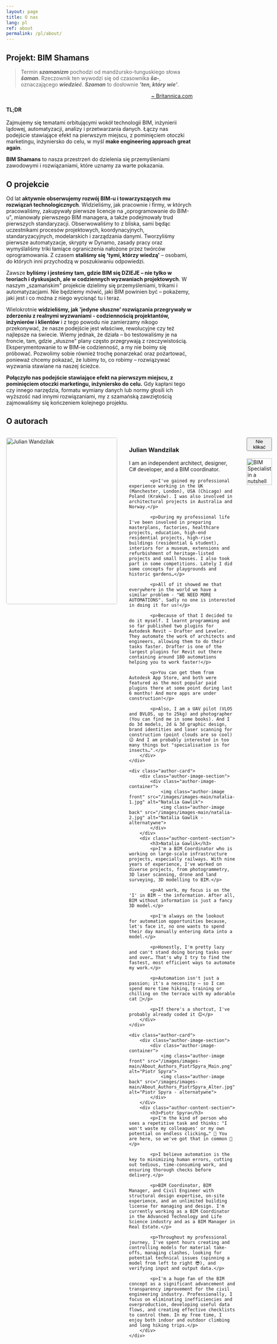 ```yaml
---
layout: page
title: O nas
lang: pl
ref: about
permalink: /pl/about/
---
```


<style>
.authors-container {
    display: flex;
    flex-direction: column;
    gap: 3rem;
    margin: 2rem 0;

    .author-card {
        display: flex;
        gap: 2rem;
        align-items: flex-start;
        
        .author-image-section {
            flex: 0 0 300px;
            
            .author-image-container {
                position: relative;
                width: 100%;
                aspect-ratio: 2/3;
                border-radius: 4px;
                overflow: hidden;

                .author-image {
                    position: absolute;
                    inset: 0;
                    width: 100%;
                    height: 100%;
                    object-fit: cover;
                    border-radius: 4px;
                    transition: opacity 0.4s ease;

                    &.back {
                        opacity: 0;
                    }
                }

                &:hover {
                    .author-image.front { opacity: 0; }
                    .author-image.back { opacity: 1; }
                }
            }
        }
        
        .author-content-section {
            flex: 1;
            
            h3 {
                @extend .post h2;  // Dziedziczenie stylów z głównego arkusza
                margin: 0 0 1rem 0;
                color: var(--firstBlue-color);
            }

            p {
                @extend .post p;   // Dziedziczenie stylów z głównego arkusza
                text-align: justify;
                margin-bottom: 1rem;
            }
        }
    }
}
</style>

## Projekt: BIM Shamans

> Termin **_szamanizm_** pochodzi od mandżursko-tunguskiego słowa **_šaman_**. Rzeczownik ten wywodzi się od czasownika **_ša-_**, oznaczającego **_wiedzieć_**. **_Szaman_** to dosłownie **_'ten, który wie'_**.
<p style="text-align: right;"><a href="https://www.britannica.com/topic/shamanism">~ Britannica.com</a></p>

#### TL;DR
Zajmujemy się tematami orbitującymi wokół technologii BIM, inżynierii lądowej, automatyzacji, analizy i przetwarzania danych. Łączy nas podejście stawiające efekt na pierwszym miejscu, z pominięciem otoczki marketingu, inżyniersko do celu, w myśl **make engineering approach great again**.

**BIM Shamans** to nasza przestrzeń do dzielenia się przemyśleniami zawodowymi i rozwiązaniami, które uznamy za warte pokazania.

## O projekcie

Od lat **aktywnie obserwujemy rozwój BIM-u i towarzyszących mu rozwiązań technologicznych**. Widzieliśmy, jak pracownie i firmy, w których pracowaliśmy, zakupywały pierwsze licencje na „oprogramowanie do BIM-u", mianowały pierwszego BIM managera, a także podejmowały trud pierwszych standaryzacji. Obserwowaliśmy to z bliska, sami będąc uczestnikami procesów projektowych, koordynacyjnych, standaryzacyjnych, modelarskich i zarządzania danymi. Tworzyliśmy pierwsze automatyzacje, skrypty w Dynamo, zasady pracy oraz wymyślaliśmy triki łamiące ograniczenia nałożone przez twórców oprogramowania. Z czasem **staliśmy się 'tymi, którzy wiedzą'** – osobami, do których inni przychodzą w poszukiwaniu odpowiedzi.

Zawsze **byliśmy i jesteśmy tam, gdzie BIM się DZIEJE – nie tylko w teoriach i dyskusjach, ale w codziennych wyzwaniach projektowych**. W naszym „szamańskim" projekcie dzielimy się przemyśleniami, trikami i automatyzacjami. Nie będziemy mówić, jaki BIM powinien być – pokażemy, jaki jest i co można z niego wycisnąć tu i teraz.

Wielokrotnie **widzieliśmy, jak 'jedyne słuszne' rozwiązania przegrywały w zderzeniu z realnymi wyzwaniami - codziennością projektantów, inżynierów i klientów** i z tego powodu nie zamierzamy nikogo przekonywać, że nasze podejście jest właściwe, rewolucyjne czy też najlepsze na świecie. Wiemy jednak, że działa – bo testowaliśmy je na froncie, tam, gdzie „słuszne" plany często przegrywają z rzeczywistością. Eksperymentowanie to w BIM-ie codzienność, a my nie boimy się próbować. Pozwolimy sobie również trochę ponarzekać oraz pożartować, ponieważ chcemy pokazać, że lubimy to, co robimy – rozwiązywać wyzwania stawiane na naszej ścieżce.

**Połączyło nas podejście stawiające efekt na pierwszym miejscu, z pominięciem otoczki marketingu, inżyniersko do celu.** Gdy kapłani tego czy innego narzędzia, formatu wymiany danych lub normy głosili ich wyższość nad innymi rozwiązaniami, my z szamańską zawziętością zajmowaliśmy się kończeniem kolejnego projektu.

## O autorach

<div class="authors-container">
    <div class="author-card">
        <div class="author-image-section">
            <div class="author-image-container">
                <img class="author-image front" src="/images/images-main/julian-1.jpg" alt="Julian Wandzilak">
                <img class="author-image back" src="/images/images-main/julian-2.jpg" alt="Julian Wandzilak - alternatywne">
            </div>
        </div>
        <div class="author-content-section">
            <h3>Julian Wandzilak</h3>
            <p>I am an independent architect, designer, C# developer, and a BIM coordinator.</p>

            <p>I've gained my professional experience working in the UK (Manchester, London), USA (Chicago) and Poland (Kraków). I was also involved in architectural projects in Australia and Norway.</p>

            <p>During my professional life I've been involved in preparing masterplans, factories, healthcare projects, education, high-end residential projects, high-rise buildings (residential & student), interiors for a museum, extensions and refurbishment of heritage-listed projects and small houses. I also took part in some competitions. Lately I did some concepts for playgrounds and historic gardens…</p>

            <p>All of it showed me that everywhere in the world we have a similar problem - "WE NEED MORE AUTOMATIONS". Sadly no one is interested in doing it for us!</p>

            <p>Because of that I decided to do it myself. I learnt programming and so far published two plugins for Autodesk Revit – Drafter and Leveler. They automate the work of architects and engineers, allowing them to do their tasks faster. Drafter is one of the largest plugins for Revit out there containing around 180 automations helping you to work faster!</p>

            <p>You can get them from Autodesk App Store, and both were featured as the most popular paid plugins there at some point during last 6 months! And more apps are under construction!</p>

            <p>Also, I am a UAV pilot (VLOS and BVLOS, up to 25kg) and photographer (You can find me in some books). And I do 3d models, 2d & 3d graphic design, brand identities and laser scanning for construction (point clouds are so cool) 😉 And I am probably interested in too many things but "specialisation is for insects…".</p>
        </div>
    </div>
    
    <div class="author-card">
        <div class="author-image-section">
            <div class="author-image-container">
                <img class="author-image front" src="/images/images-main/natalia-1.jpg" alt="Natalia Gawlik">
                <img class="author-image back" src="/images/images-main/natalia-2.jpg" alt="Natalia Gawlik - alternatywne">
            </div>
        </div>
        <div class="author-content-section">
            <h3>Natalia Gawlik</h3>
            <p>I'm a BIM Coordinator who is working on large-scale infrastructure projects, especially railways. With nine years of experience, I've worked on diverse projects, from photogrammetry, 3D laser scanning, drone and land surveying, 3D modelling to BIM.</p>

            <p>At work, my focus is on the 'I' in BIM – the information. After all, BIM without information is just a fancy 3D model.</p>

            <p>I'm always on the lookout for automation opportunities because, let's face it, no one wants to spend their day manually entering data into a model.</p>

            <p>Honestly, I'm pretty lazy and can't stand doing boring tasks over and over… That's why I try to find the fastest, most efficient ways to automate my work.</p>

            <p>Automation isn't just a passion; it's a necessity — so I can spend more time hiking, training or chilling on the terrace with my adorable cat 🐾</p>

            <p>If there's a shortcut, I've probably already coded it 😊</p>
        </div>
    </div>
    
    <div class="author-card">
        <div class="author-image-section">
            <div class="author-image-container">
                <img class="author-image front" src="/images/images-main/About_Authors_PiotrSpyra_Main.png" alt="Piotr Spyra">
                <img class="author-image back" src="/images/images-main/About_Authors_PiotrSpyra_Alter.jpg" alt="Piotr Spyra - alternatywne">
            </div>
        </div>
        <div class="author-content-section">
            <h3>Piotr Spyra</h3>
            <p>I'm the kind of person who sees a repetitive task and thinks: "I won't waste my colleagues' or my own potential on endless clicking…" 🤔 You are here, so we've got that in common 🫡</p>

            <p>I believe automation is the key to minimizing human errors, cutting out tedious, time-consuming work, and ensuring thorough checks before delivery.</p>

            <p>BIM Coordinator, BIM Manager, and Civil Engineer with structural design expertise, on-site experience, and an unlimited building license for managing and design. I'm currently working as a BIM Coordinator in the Advanced Technology and Life Science industry and as a BIM Manager in Real Estate.</p>

            <p>Throughout my professional journey, I've spent hours creating and controlling models for material take-offs, managing clashes, looking for potential technical issues (spinning a model from left to right 😎), and verifying input and output data.</p>

            <p>I'm a huge fan of the BIM concept as a significant advancement and transparency improvement for the civil engineering industry. Professionally, I focus on eliminating inefficiencies and overproduction, developing useful data flows, and creating effective checklists to control them. In my free time, I enjoy both indoor and outdoor climbing and long hiking trips.</p>
        </div>
    </div>
</div>

<div class="collapsible-section">
    <button class="button expand collapsible" aria-expanded="false">Nie klikać</button>
    <div class="collapsible-content" aria-hidden="true">
        <img src="/images/images-main/Image_About_BIMSpecialist.jpg" alt="BIM Specialist in a nutshell" style="width:100%;max-width:600px;display:block;margin:20px auto;">
    </div>
</div>

&nbsp;